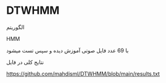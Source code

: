 # DTWHMM

الگوریتم

HMM

با 69 عدد فایل صوتی آموزش دیده و سپس تست میشود

نتایج کلی در فایل

https://github.com/mahdisml/DTWHMM/blob/main/results.txt
